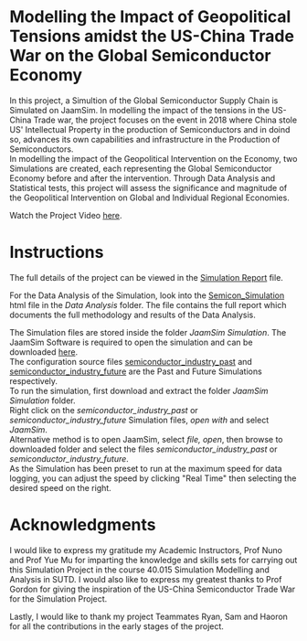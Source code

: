 # Modelling the Impact of Geopolitical Tensions amidst the US-China Trade War on the Global Semiconductor Economy

In this project, a Simultion of the Global Semiconductor Supply Chain is Simulated on JaamSim. In modelling the impact of the tensions in the US-China Trade war, the project focuses on the event in 2018 where China stole US' Intellectual Property in the production of Semiconductors and in doind so, advances its own capabilities and infrastructure in the Production of Semiconductors. \
In modelling the impact of the Geopolitical Intervention on the Economy, two Simulations are created, each representing the Global Semiconductor Economy before and after the intervention. Through Data Analysis and Statistical tests, this project will assess the significance and magnitude of the Geopolitical Intervention on Global and Individual Regional Economies.

Watch the Project Video [here](https://www.youtube.com/watch?v=frPPFst0al8).

# Instructions
The full details of the project can be viewed in the 
[Simulation Report](/Simulation%20Report.pdf) file.  
  
For the Data Analysis of the Simulation, look into the [Semicon_Simulation](/Data%20Analysis/Semicon_Simulation.html) html file in the *Data Analysis* folder. The file contains the full report which documents the full methodology and results of the Data Analysis.  

The Simulation files are stored inside the folder *JaamSim Simulation*. The JaamSim Software is required to open the simulation and can be downloaded [here](https://jaamsim.com/downloads.html).  
The configuration source files [semiconductor_industry_past](/JaamSim%20Simulation/semiconductor_industry_past.cfg) and [semiconductor_industry_future](/JaamSim%20Simulation/semiconductor_industry_future.cfg) are the Past and Future Simulations respectively.  
To run the simulation, first download and extract the folder *JaamSim Simulation* folder.  
Right click on the *semiconductor_industry_past* or *semiconductor_industry_future* Simulation files, *open with* and select *JaamSim*.  
Alternative method is to open JaamSim, select *file, open*, then browse to downloaded folder and select the files 
*semiconductor_industry_past* or *semiconductor_industry_future*.  
As the Simulation has been preset to run at the maximum speed for data logging, you can adjust the speed by clicking "Real Time" then selecting the desired speed on the right.

# Acknowledgments
I would like to express my gratitude my Academic Instructors, Prof Nuno and Prof Yue Mu for imparting the knowledge and skills sets for carrying out this Simulation Project in the course 40.015 Simulation Modelling and Analysis in SUTD. I would also like to express my greatest thanks to Prof Gordon for giving the inspiration of the US-China Semiconductor Trade War for the Simulation Project.

Lastly, I would like to thank my project Teammates Ryan, Sam and Haoron for all the contributions in the early stages of the project.
